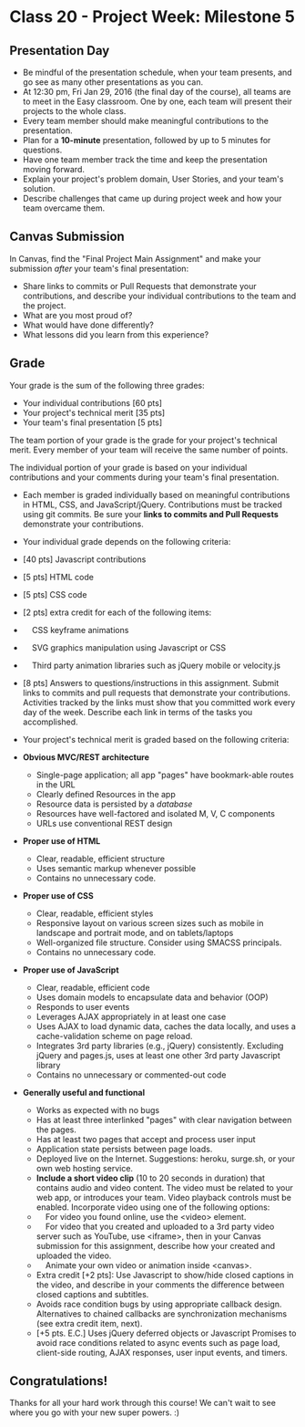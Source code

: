 # Class 20 -  Project Week: Milestone 5
## Presentation Day

* Be mindful of the presentation schedule, when your team presents, and go see as many other presentations as you can.
 * At 12:30 pm, Fri Jan 29, 2016 (the final day of the course), all teams are to meet in the Easy classroom. One by one, each team will present their projects to the whole class.
 * Every team member should make meaningful contributions to the presentation.
 * Plan for a **10-minute** presentation, followed by up to 5 minutes for questions.
 * Have one team member track the time and keep the presentation moving forward.
 * Explain your project's problem domain, User Stories, and your team's solution.
 * Describe challenges that came up during project week and how your team overcame them.

## Canvas Submission
In Canvas, find the "Final Project Main Assignment" and make your submission *after* your team's final presentation:
 * Share links to commits or Pull Requests that demonstrate your contributions, and describe your individual contributions to the team and the project.
 * What are you most proud of?
 * What would have done differently?
 * What lessons did you learn from this experience?

## Grade
Your grade is the sum of the following three grades:
* Your individual contributions [60 pts]
* Your project's technical merit [35 pts]
* Your team's final presentation [5 pts]

The team portion of your grade is the grade for your project's technical merit. Every member of your team will receive the same number of points.

The individual portion of your grade is based on your individual contributions and your comments during your team's final presentation.

* Each member is graded individually based on meaningful contributions in HTML, CSS, and JavaScript/jQuery. Contributions must be tracked using git commits. Be sure your **links to commits and Pull Requests** demonstrate your contributions.
* Your individual grade depends on the following criteria:
 * [40 pts] Javascript contributions
 * [5 pts] HTML code
 * [5 pts] CSS code
 * [2 pts] extra credit for each of the following items:
  * &nbsp; &nbsp; CSS keyframe animations
  * &nbsp; &nbsp; SVG graphics manipulation using Javascript or CSS
  * &nbsp; &nbsp; Third party animation libraries such as jQuery mobile or velocity.js
 * [8 pts] Answers to questions/instructions in this assignment. Submit links to commits and pull requests that demonstrate your contributions. Activities tracked by the links must show that you committed work every day of the week. Describe each link in terms of the tasks you accomplished.

* Your project's technical merit is graded based on the following criteria:
 * **Obvious MVC/REST architecture**
    * Single-page application; all app "pages" have bookmark-able routes in the URL
    * Clearly defined Resources in the app
    * Resource data is persisted by a *database*
    * Resources have well-factored and isolated M, V, C components
    * URLs use conventional REST design
 * **Proper use of HTML**
    * Clear, readable, efficient structure
    * Uses semantic markup whenever possible
    * Contains no unnecessary code.
 * **Proper use of CSS**
    * Clear, readable, efficient styles
    * Responsive layout on various screen sizes such as mobile in landscape and portrait mode, and on tablets/laptops
    * Well-organized file structure. Consider using SMACSS principals.
    * Contains no unnecessary code.
 * **Proper use of JavaScript**
    * Clear, readable, efficient code
    * Uses domain models to encapsulate data and behavior (OOP)
    * Responds to user events
    * Leverages AJAX appropriately in at least one case
    * Uses AJAX to load dynamic data, caches the data locally, and uses a cache-validation scheme on page reload.
    * Integrates 3rd party libraries (e.g., jQuery) consistently. Excluding jQuery and pages.js, uses at least one other 3rd party Javascript library
    * Contains no unnecessary or commented-out code
 * **Generally useful and functional**
    * Works as expected with no bugs
    * Has at least three interlinked "pages" with clear navigation between the pages.
    * Has at least two pages that accept and process user input
    * Application state persists between page loads.
    * Deployed live on the Internet. Suggestions: heroku, surge.sh, or your own web hosting service.
    * **Include a short video clip** (10 to 20 seconds in duration) that contains audio and video content. The video must be related to your web app, or introduces your team. Video playback controls must be enabled. Incorporate video using one of the following options:
     * &nbsp; &nbsp; For video you found online, use the &lt;video&gt; element.
     * &nbsp; &nbsp; For video that you created and uploaded to a 3rd party video server such as YouTube, use &lt;iframe&gt;, then in your Canvas submission for this assignment, describe how your created and uploaded the video.
     * &nbsp; &nbsp; Animate your own video or animation inside &lt;canvas&gt;.
     * Extra credit [+2 pts]: Use Javascript to show/hide closed captions in the video, and describe in your comments the difference between closed captions and subtitles.
    * Avoids race condition bugs by using appropriate callback design. Alternatives to chained callbacks are synchronization mechanisms (see extra credit item, next).
    * [+5 pts. E.C.] Uses jQuery deferred objects or Javascript Promises to avoid race conditions related to async events such as page load, client-side routing, AJAX responses, user input events, and timers.

## Congratulations!
Thanks for all your hard work through this course! We can't wait to see where you go with your new super powers. :)
